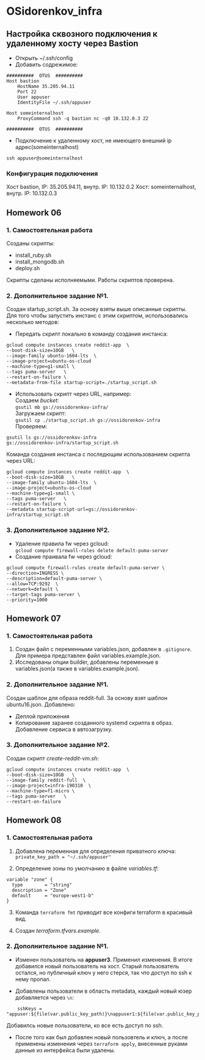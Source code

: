 # OSidorenkov_infra

## Настройка сквозного подключения к удаленному хосту через Bastion

* Открыть ~/.ssh/config
* Добавить содрежимое:
```
##########  OTUS  ##########
Host bastion
	HostName 35.205.94.11
	Port 22
	User appuser
	IdentityFile ~/.ssh/appuser

Host someinternalhost
	ProxyCommand ssh -q bastion nc -q0 10.132.0.3 22

##########  OTUS  ##########
```
* Подключение к удаленному хост, не имеющего внешний ip адрес(someinternalhost)
```
ssh appuser@someinternalhost
```

### Конфигурация подключения
Хост bastion, IP: 35.205.94.11, внутр. IP: 10.132.0.2
Хост: someinternalhost, внутр. IP: 10.132.0.3 


Homework 06
------
### 1. Самостоятельная работа
Созданы скрипты: 
  * install_ruby.sh 
  * install_mongodb.sh
  * deploy.sh

Скрипты сделаны исполняемыми. Работы скриптов проверена.

### 2. Дополнительное задание №1. 
Создан startup_script.sh. За основу взяты выше описанные скрипты.  
Для того чтобы запустить инстанс с этим скриптом, использовались несколько методов:  
  * Передать скрипт локально в команду создания инстанса:
  ```
  gcloud compute instances create reddit-app  \
  --boot-disk-size=10GB   \
  --image-family ubuntu-1604-lts  \ 
  --image-project=ubuntu-os-cloud   
  --machine-type=g1-small \   
  --tags puma-server   \
  --restart-on-failure \
  --metadata-from-file startup-script=./startup_script.sh
  ```
  * Использовать скрипт через URL, например:  
  Создаем _bucket_:  
  `gsutil mb gs://ossidorenkov-infra/`  
  Загружаем скрипт:  
  `gsutil cp ./startup_script.sh gs://ossidorenkov-infra`  
  Проверяем:
  ```
  gsutil ls gs://ossidorenkov-infra
  gs://ossidorenkov-infra/startup_script.sh
  ```
  Команда создания инстанса с последющим использованием скрипта через URL:
  ```
  gcloud compute instances create reddit-app  \
  --boot-disk-size=10GB   \
  --image-family ubuntu-1604-lts  \ 
  --image-project=ubuntu-os-cloud   
  --machine-type=g1-small \   
  --tags puma-server   \
  --restart-on-failure \
  --metadata startup-script-url=gs://ossidorenkov-infra/startup_script.sh
  ```

### 3. Дополнительное задание №2. 
* Удаление правила fw через gcloud:  
`gcloud compute firewall-rules delete default-puma-server`
* Создание праивала fw через gcloud:
```
gcloud compute firewall-rules create default-puma-server \
--direction=INGRESS \
--description=default-puma-server \
--allow=TCP:9292  \
--network=default \
--target-tags puma-server \
--priority=1000

```


Homework 07
------
### 1. Самостоятельная работа
1. Создан файл с переменными variables.json, добавлен в `.gitignore`. Для примера представлен файл variables.example.json.  
2. Исследованы опции builder, добавлены переменные в variables.json(а также в variables.example.json).  

### 2. Дополнительное задание №1. 
Создан шаблон для образа reddit-full. За основу взят шаблон ubuntu16.json. Добавлено:  
  * Деплой приложения
  * Копирование заранее созданного systemd скрипта в образ. Добавление сервиса в автозагрузку.

### 3. Дополнительное задание №2. 
Создан скрипт _create-reddit-vm.sh_:
```
gcloud compute instances create reddit-app  \
--boot-disk-size=10GB   \
--image-family reddit-full  \
--image-project=infra-190310  \
--machine-type=f1-micro \
--tags puma-server   \
--restart-on-failure
```

Homework 08
------
### 1. Самостоятельная работа
1. Добавлена переменная для определения приватного ключа:  
`private_key_path = "~/.ssh/appuser"`

2. Определение зоны по умолчанию в файле _variables.tf_:
```
variable "zone" {
  type        = "string"
  description = "Zone"
  default     = "europe-west1-b"
}
```

3. Команда `terraform fmt` приводит все конфиги terraform в красивый вид.

4. Создан _terraform.tfvars.example_.

### 2. Дополнительное задание №1. 
* Изменен пользователь на **appuser3**. Применил изменения. В итоге добавился новый пользователь на хост. Старый пользователь остался, но публичный ключ у него стерся, так что доступ по ssh к нему пропал.

* Добавлены пользователи в область metadata, каждый новый юзер добавляется через `\n`:
```
    sshKeys = "appuser:${file(var.public_key_path)}\nappuser1:${file(var.public_key_path)}\nappuser2:${file(var.public_key_path)}\nappuser3:${file(var.public_key_path)}"

```
Добавилсь новые пользователи, ко все есть доступ по ssh.

* После того как был добавлен новый пользовтель и ключ, а после применены изменения через `terraform apply`, внесенные руками данные из интерфейса были удалены.
